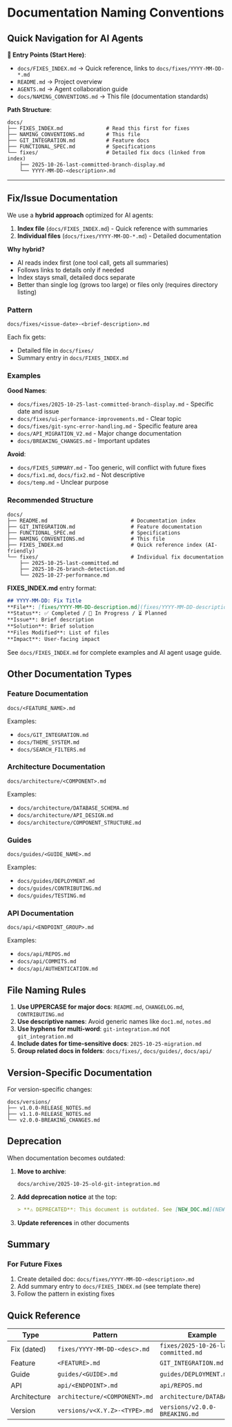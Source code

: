 # Documentation Naming Conventions

## Quick Navigation for AI Agents

**📍 Entry Points (Start Here)**:

- `docs/FIXES_INDEX.md` → Quick reference, links to `docs/fixes/YYYY-MM-DD-*.md`
- `README.md` → Project overview
- `AGENTS.md` → Agent collaboration guide
- `docs/NAMING_CONVENTIONS.md` → This file (documentation standards)

**Path Structure**:

```
docs/
├── FIXES_INDEX.md              # Read this first for fixes
├── NAMING_CONVENTIONS.md       # This file
├── GIT_INTEGRATION.md          # Feature docs
├── FUNCTIONAL_SPEC.md          # Specifications
└── fixes/                      # Detailed fix docs (linked from index)
    ├── 2025-10-26-last-committed-branch-display.md
    └── YYYY-MM-DD-<description>.md
```

---

## Fix/Issue Documentation

We use a **hybrid approach** optimized for AI agents:

1. **Index file** (`docs/FIXES_INDEX.md`) - Quick reference with summaries
2. **Individual files** (`docs/fixes/YYYY-MM-DD-*.md`) - Detailed documentation

**Why hybrid?**

- AI reads index first (one tool call, gets all summaries)
- Follows links to details only if needed
- Index stays small, detailed docs separate
- Better than single log (grows too large) or files only (requires directory listing)

### Pattern

```
docs/fixes/<issue-date>-<brief-description>.md
```

Each fix gets:

- Detailed file in `docs/fixes/`
- Summary entry in `docs/FIXES_INDEX.md`

### Examples

**Good Names**:

- `docs/fixes/2025-10-25-last-committed-branch-display.md` - Specific date and issue
- `docs/fixes/ui-performance-improvements.md` - Clear topic
- `docs/fixes/git-sync-error-handling.md` - Specific feature area
- `docs/API_MIGRATION_V2.md` - Major change documentation
- `docs/BREAKING_CHANGES.md` - Important updates

**Avoid**:

- `docs/FIXES_SUMMARY.md` - Too generic, will conflict with future fixes
- `docs/fix1.md`, `docs/fix2.md` - Not descriptive
- `docs/temp.md` - Unclear purpose

### Recommended Structure

```
docs/
├── README.md                           # Documentation index
├── GIT_INTEGRATION.md                  # Feature documentation
├── FUNCTIONAL_SPEC.md                  # Specifications
├── NAMING_CONVENTIONS.md               # This file
├── FIXES_INDEX.md                      # Quick reference index (AI-friendly)
└── fixes/                              # Individual fix documentation
    ├── 2025-10-25-last-committed.md
    ├── 2025-10-26-branch-detection.md
    └── 2025-10-27-performance.md
```

**FIXES_INDEX.md** entry format:

```markdown
## YYYY-MM-DD: Fix Title
**File**: [fixes/YYYY-MM-DD-description.md](fixes/YYYY-MM-DD-description.md)  
**Status**: ✅ Completed / 🚧 In Progress / ⏳ Planned
**Issue**: Brief description  
**Solution**: Brief solution  
**Files Modified**: List of files
**Impact**: User-facing impact
```

See `docs/FIXES_INDEX.md` for complete examples and AI agent usage guide.

## Other Documentation Types

### Feature Documentation

```
docs/<FEATURE_NAME>.md
```

Examples:

- `docs/GIT_INTEGRATION.md`
- `docs/THEME_SYSTEM.md`
- `docs/SEARCH_FILTERS.md`

### Architecture Documentation

```
docs/architecture/<COMPONENT>.md
```

Examples:

- `docs/architecture/DATABASE_SCHEMA.md`
- `docs/architecture/API_DESIGN.md`
- `docs/architecture/COMPONENT_STRUCTURE.md`

### Guides

```
docs/guides/<GUIDE_NAME>.md
```

Examples:

- `docs/guides/DEPLOYMENT.md`
- `docs/guides/CONTRIBUTING.md`
- `docs/guides/TESTING.md`

### API Documentation

```
docs/api/<ENDPOINT_GROUP>.md
```

Examples:

- `docs/api/REPOS.md`
- `docs/api/COMMITS.md`
- `docs/api/AUTHENTICATION.md`

## File Naming Rules

1. **Use UPPERCASE for major docs**: `README.md`, `CHANGELOG.md`, `CONTRIBUTING.md`
2. **Use descriptive names**: Avoid generic names like `doc1.md`, `notes.md`
3. **Use hyphens for multi-word**: `git-integration.md` not `git_integration.md`
4. **Include dates for time-sensitive docs**: `2025-10-25-migration.md`
5. **Group related docs in folders**: `docs/fixes/`, `docs/guides/`, `docs/api/`

## Version-Specific Documentation

For version-specific changes:

```
docs/versions/
├── v1.0.0-RELEASE_NOTES.md
├── v1.1.0-RELEASE_NOTES.md
└── v2.0.0-BREAKING_CHANGES.md
```

## Deprecation

When documentation becomes outdated:

1. **Move to archive**:

   ```
   docs/archive/2025-10-25-old-git-integration.md
   ```

2. **Add deprecation notice** at the top:

   ```markdown
   > **⚠️ DEPRECATED**: This document is outdated. See [NEW_DOC.md](NEW_DOC.md) instead.
   ```

3. **Update references** in other documents

## Summary

### For Future Fixes

1. Create detailed doc: `docs/fixes/YYYY-MM-DD-<description>.md`
2. Add summary entry to `docs/FIXES_INDEX.md` (see template there)
3. Follow the pattern in existing fixes

## Quick Reference

| Type | Pattern | Example |
|------|---------|---------|
| Fix (dated) | `fixes/YYYY-MM-DD-<desc>.md` | `fixes/2025-10-26-last-committed.md` |
| Feature | `<FEATURE>.md` | `GIT_INTEGRATION.md` |
| Guide | `guides/<GUIDE>.md` | `guides/DEPLOYMENT.md` |
| API | `api/<ENDPOINT>.md` | `api/REPOS.md` |
| Architecture | `architecture/<COMPONENT>.md` | `architecture/DATABASE.md` |
| Version | `versions/v<X.Y.Z>-<TYPE>.md` | `versions/v2.0.0-BREAKING.md` |
